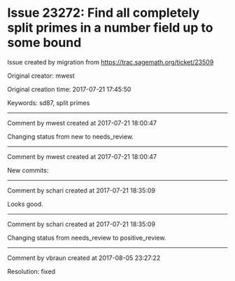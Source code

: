 # Issue 23272: Find all completely split primes in a number field up to some bound

Issue created by migration from https://trac.sagemath.org/ticket/23509

Original creator: mwest

Original creation time: 2017-07-21 17:45:50

Keywords: sd87, split primes




---

Comment by mwest created at 2017-07-21 18:00:47

Changing status from new to needs_review.


---

Comment by mwest created at 2017-07-21 18:00:47

New commits:


---

Comment by schari created at 2017-07-21 18:35:09

Looks good.


---

Comment by schari created at 2017-07-21 18:35:09

Changing status from needs_review to positive_review.


---

Comment by vbraun created at 2017-08-05 23:27:22

Resolution: fixed
